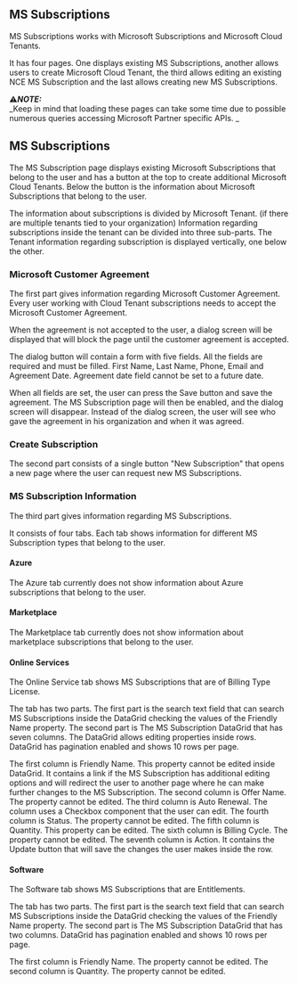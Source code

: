 ## MS Subscriptions

MS Subscriptions works with Microsoft Subscriptions and Microsoft Cloud Tenants.

It has four pages. One displays existing MS Subscriptions, another allows users to create Microsoft Cloud Tenant, the third allows editing an existing NCE MS Subscription and the last allows creating new MS Subscriptions.

:warning:**_NOTE:_**  
_Keep in mind that loading these pages can take some time due to possible numerous queries accessing Microsoft Partner specific APIs. _

## MS Subscriptions

The MS Subscription page displays existing Microsoft Subscriptions that belong to the user and has a button at the top to create additional Microsoft Cloud Tenants.
Below the button is the information about Microsoft Subscriptions that belong to the user.

The information about subscriptions is divided by Microsoft Tenant. (if there are multiple tenants tied to your organization)
Information regarding subscriptions inside the tenant can be divided into three sub-parts.
The Tenant information regarding subscription is displayed vertically, one below the other.

### Microsoft Customer Agreement

The first part gives information regarding Microsoft Customer Agreement. Every user working with Cloud Tenant subscriptions needs to accept the Microsoft Customer Agreement.

When the agreement is not accepted to the user, a dialog screen will be displayed that will block the page until the customer agreement is accepted.

The dialog button will contain a form with five fields.
All the fields are required and must be filled.
First Name, Last Name, Phone, Email and Agreement Date.
Agreement date field cannot be set to a future date.

When all fields are set, the user can press the Save button and save the agreement.
The MS Subscription page will then be enabled, and the dialog screen will disappear.
Instead of the dialog screen, the user will see who gave the agreement in his organization and when it was agreed.

### Create Subscription

The second part consists of a single button "New Subscription" that opens a new page where the user can request new MS Subscriptions.

### MS Subscription Information

The third part gives information regarding MS Subscriptions.

It consists of four tabs. Each tab shows information for different MS Subscription types that belong to the user.

#### Azure

The Azure tab currently does not show information about Azure subscriptions that belong to the user.

#### Marketplace

The Marketplace tab currently does not show information about marketplace subscriptions that belong to the user.

#### Online Services

The Online Service tab shows MS Subscriptions that are of Billing Type License.

The tab has two parts.
The first part is the search text field that can search MS Subscriptions inside the DataGrid checking the values of the Friendly Name property.
The second part is The MS Subscription DataGrid that has seven columns. The DataGrid allows editing properties inside rows. DataGrid has pagination enabled and shows 10 rows per page.

The first column is Friendly Name. This property cannot be edited inside DataGrid. It contains a link if the MS Subscription has additional editing options and will redirect the user to another page where he can make further changes to the MS Subscription.
The second column is Offer Name. The property cannot be edited.
The third column is Auto Renewal. The column uses a Checkbox component that the user can edit.
The fourth column is Status. The property cannot be edited.
The fifth column is Quantity. This property can be edited.
The sixth column is Billing Cycle. The property cannot be edited.
The seventh column is Action. It contains the Update button that will save the changes the user makes inside the row.

#### Software

The Software tab shows MS Subscriptions that are Entitlements.

The tab has two parts.
The first part is the search text field that can search MS Subscriptions inside the DataGrid checking the values of the Friendly Name property.
The second part is The MS Subscription DataGrid that has two columns. DataGrid has pagination enabled and shows 10 rows per page.

The first column is Friendly Name. The property cannot be edited.
The second column is Quantity. The property cannot be edited.